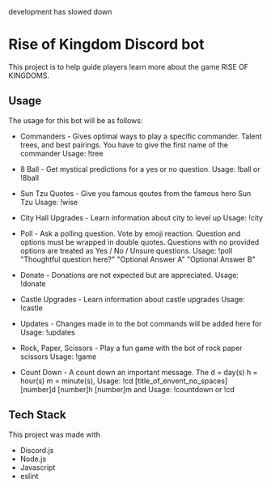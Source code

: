 development has slowed down

# Rise of Kingdom Discord bot

This project is to help guide players learn more about the game RISE OF
KINGDOMS.

## Usage

The usage for this bot will be as follows:

- Commanders - Gives optimal ways to play a specific commander. Talent trees,
  and best pairings. You have to give the first name of the commander Usage:
  !tree

- 8 Ball - Get mystical predictions for a yes or no question. Usage: !ball or
  !8ball

- Sun Tzu Quotes - Give you famous qoutes from the famous hero Sun Tzu Usage:
  !wise

- City Hall Upgrades - Learn information about city to level up Usage: !city

- Poll - Ask a polling question. Vote by emoji reaction. Question and options
  must be wrapped in double quotes. Questions with no provided options are
  treated as Yes / No / Unsure questions. Usage: !poll "Thoughtful question
  here?" "Optional Answer A" "Optional Answer B"

- Donate - Donations are not expected but are appreciated. Usage: !donate

- Castle Upgrades - Learn information about castle upgrades Usage: !castle

- Updates - Changes made in to the bot commands will be added here for Usage:
  !updates

- Rock, Paper, Scissors - Play a fun game with the bot of rock paper scissors
  Usage: !game

- Count Down - A count down an important message. The d = day(s) h = hour(s) m =
  minute(s), Usage: !cd [title_of_envent_no_spaces] [number]d [number]h
  [number]m and Usage: !countdown or !cd

## Tech Stack

This project was made with

- Discord.js
- Node.js
- Javascript
- eslint
